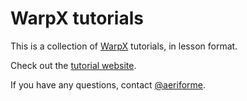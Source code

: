 # WarpX tutorials

This is a collection of [WarpX](https://github.com/BLAST-WarpX/warpx) tutorials, in lesson format.  

Check out the [tutorial website](https://aeriforme.github.io/warpx-tutorials/).


If you have any questions, contact [@aeriforme](https://github.com/aeriforme).


